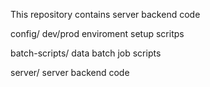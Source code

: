This repository contains server backend code

config/
dev/prod enviroment setup scritps

batch-scripts/
data batch job scripts

server/
server backend code